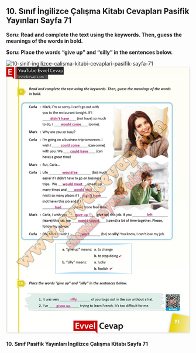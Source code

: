 ## 10. Sınıf İngilizce Çalışma Kitabı Cevapları Pasifik Yayınları Sayfa 71

**Soru: Read and complete the text using the keywords. Then, guess the meanings of the words in bold.**

**Soru: Place the words “give up” and “silly” in the sentences below.**

![10-sinif-ingilizce-calisma-kitabi-cevaplari-pasifik-sayfa-71]()![10-sinif-ingilizce-calisma-kitabi-cevaplari-pasifik-sayfa-71](./image1.webp)

**10. Sınıf Pasifik Yayınları İngilizce Çalışma Kitabı Sayfa 71**